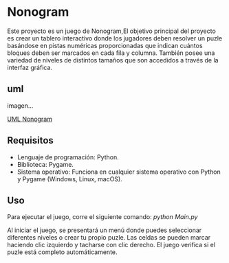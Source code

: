 # Nonogram

Este proyecto es un juego de Nonogram,El objetivo principal del proyecto es crear un tablero interactivo donde los jugadores deben resolver un puzle basándose en pistas numéricas proporcionadas que indican cuántos bloques deben ser marcados en cada fila y columna. También posee una variedad de niveles de distintos tamaños que son accedidos a través de la interfaz gráfica.  

## uml
imagen...

[UML Nonogram](https://lucid.app/lucidchart/eee06729-f13f-48ba-8494-0fed7540034d/edit?viewport_loc=510%2C10%2C3169%2C1623%2CHWEp-vi-RSFO&invitationId=inv_c5365d41-b2af-44b4-a6f5-0860fdcba8db)

## Requisitos

- Lenguaje de programación: Python.
- Biblioteca: Pygame.
- Sistema operativo: Funciona en cualquier sistema operativo con Python y Pygame (Windows, Linux, macOS). 

## Uso

Para ejecutar el juego, corre el siguiente comando: *python Main.py*

Al iniciar el juego, se presentará un menú donde puedes seleccionar diferentes niveles o crear tu propio puzle.
Las celdas se pueden marcar haciendo clic izquierdo y tacharse con clic derecho.
El juego verifica si el puzle está completo automáticamente.

